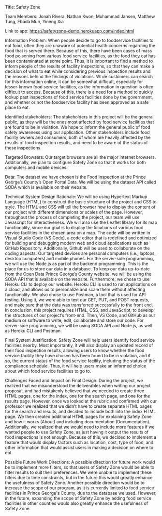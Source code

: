 Title: Safety Zone

Team Members: Jonah Rivera, Nathan Kwon, Muhammad Jansen, Matthew Tung, Ebada Mun, Yineng Xia

Link to app: https://safetyzone-demo.herokuapp.com/index.html

Information Problem: When people decide to go to foodservice facilities to eat food, often they are unaware of potential health concerns regarding the food that is served there. Because of this, there have been cases of mass food poisoning from various food service facilities, as the food they eat has been contaminated at some point. Thus, it is important to find a method to inform people of the results of facility inspections, so that they can make a decision of what to eat while considering previous inspection results and the reasons behind the findings of violations. While customers can search for this information online, it can be somewhat difficult, especially for lesser-known food service facilities, as the information in question is often difficult to access. Because of this, there is a need for a method to quickly lookup past inspections of food service facilities done by the government, and whether or not the foodservice facility has been approved as a safe place to eat.

Identified stakeholders:
The stakeholders in this project will be the general public, as they will be the ones most affected by food service facilities that are found to be in violation. We hope to inform the general public of food safety awareness using our application. Other stakeholders include food facility owners and consumers, both of whom are heavily affected by the results of food inspection results, and need to be aware of the status of these inspections.

Targeted Browsers:
Our target browsers are all the major internet browsers. Additionally, we plan to configure Safety Zone so that it works for both computers and mobile devices.

Data:
The dataset we have chosen is the Food Inspection at the Prince George’s County’s Open Portal Data. We will be using the dataset API called SODA which is available on their website.

Technical System Design Rationale:
We will be using Hypertext Markup Language (HTML) to construct the basic structure of the project and CSS to style. The HTML and CSS will tell the browser how to display the content of our project with different dimensions or scales of the page. However, throughout the process of completing the project, our team will use Javascript for interactiveness. We will also use the Leaflet library for its map functionality, since our goal is to display the locations of various food service facilities in the chosen area on a map. The code will be written in Visual Studio Code (VS Code), a code editor that is redefined and optimized for building and debugging modern web and cloud applications such as GitHub Repository. Additionally, Github will be used to collaborate on the coding aspects. Our targeted devices are personal computers (i.e., laptops, desktop computers) and mobile phones.
For the server-side programming, we will use the Node.js as part of the backend programming. This is the place for us to store our data in a database. To keep our data up-to-date from the Open Data Prince George’s County website, we will be using the SODA API that is available on the website. Furthermore, we chose to use Heroku CLI to deploy our website. Heroku CLI is used to run applications on a cloud, and allows us to personalize and scale them without affecting functionality. We also chose to use Postman, a tool that is used for API testing. Using it, we were able to test our GET, PUT, and POST requests, and make sure that the data was transferred successfully to the front end.
In conclusion, this project requires HTML, CSS, and JavaScript, to develop the structures of our project’s front-end. Then, VS Code, and GitHub as our medium or software to write, edit, collaborate and store our code. For server-side programming, we will be using SODA API and Node.js, as well as Heroku CLI and Postman.

Final System Justification:
Safety Zone will help users identify food service facilities nearby. Most importantly, it will also display an updated record of their food inspection results, allowing users to know whether the food service facility they have chosen has been found to be in violation, and if so, the current status of the food service facility, including the status of the compliance schedule. Thus, it will help users make an informed choice about which food service facilities to go to.

Challenges Faced and Impact on Final Design:
During the project, we realized that we misunderstood the deliverables when writing our project proposal, and had mistakenly believed that we needed to create three HTML pages, one for the index, one for the search page, and one for the results page. However, once we looked at the rubric and confirmed with our professor we realized that we didn't have to create separate HTML pages for the search and results, and decided to include both into the index HTML page. We then created additional HTML pages for explaining Safety Zone and how it works (About) and including documentation (Documentation). Additionally, we realized that we would need to include more features if we wanted people to use Safety Zone, as just having it output the results of food inspections is not enough. Because of this, we decided to implement a feature that would display factors such as location, cost, type of food, and other information that would assist users in making a decision on where to eat.

Possible Future Work Directions:
A possible direction for future work would be to implement more filters, so that users of Safety Zone would be able to filter results to suit their preferences. We were unable to implement these filters due to time constraints, but in the future this would greatly enhance the usefulness of Safety Zone. Another possible direction would be to increase the scope of our program, as it is currently limited to food service facilities in Prince George's County, due to the database we used. However, in the future, expanding the scope of Safety Zone by adding food service facilities in other counties would also greatly enhance the usefulness of Safety Zone.
